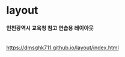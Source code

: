 # layout

<h4>인천광역시 교육청 참고 연습용 레이아웃</h4><br>
<a href="https://dmsghk711.github.io/layout/index.html">https://dmsghk711.github.io/layout/index.html</a>
